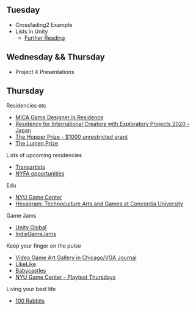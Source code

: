 ## Tuesday

+ Crossfading2 Example
+ Lists in Unity
  + [Further Reading](https://hub.packtpub.com/arrays-lists-dictionaries-unity-3d-game-development/)

## Wednesday && Thursday

+ Project 4 Presentations

## Thursday

Residencies etc
+ [MICA Game Designer in Residence](http://gamelab.mica.edu/?page_id=827)
+ [Residency for International Creators with Exploratory Projects 2020 - Japan](https://creatorikusei.jp/en/application-guide-for-overseas-creators_2020/)
+ [The Hopper Prize - $1000 unrestricted grant](https://hopperprize.org/)
+ [The Lumen Prize](https://lumenprize.com/the-prize/)

Lists of upcoming residencies
+ [Transartists](https://www.transartists.org/calls)
+ [NYFA opportunities](https://www.nyfa.org/Opportunities)

Edu
+ [NYU Game Center](https://gamecenter.nyu.edu/academics/game-design-mfa/)
+ [Hexagram: Technoculture Arts and Games at Concordia University](https://tag.hexagram.ca/)

Game Jams
+ [Unity Global](https://unity.com/ggj)
+ [IndieGameJams](http://www.indiegamejams.com/)

Keep your finger on the pulse
+ [Video Game Art Gallery in Chicago/VGA Journal](https://www.videogameartgallery.com/)
+ [LikeLike](https://likelike.org)
+ [Babycastles](https://www.babycastles.com/)
+ [NYU Game Center - Playtest Thursdays](https://gamecenter.nyu.edu/events/playtest-thursdays/)

Living your best life
+ [100 Rabbits](https://www.youtube.com/channel/UCzdg4pZb-viC3EdA1zxRl4A/videos)
